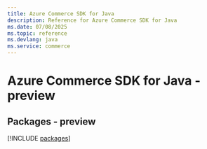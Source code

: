 ```yaml
---
title: Azure Commerce SDK for Java
description: Reference for Azure Commerce SDK for Java
ms.date: 07/08/2025
ms.topic: reference
ms.devlang: java
ms.service: commerce
---
```

# Azure Commerce SDK for Java - preview
## Packages - preview
[!INCLUDE [packages](commerce-index.md)]